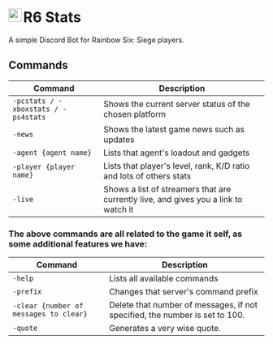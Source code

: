 # R6 Stats <img src='https://i.imgur.com/Cnmq1DC.png' width=26 align='left'/> 
A simple Discord Bot for Rainbow Six: Siege players.

## Commands

| Command | Description |
|------|-----|
| `-pcstats / -xboxstats / -ps4stats` | Shows the current server status of the chosen platform |
| `-news` | Shows the latest game news such as updates |
| `-agent {agent name}` | Lists that agent's loadout and gadgets |
| `-player {player name}` | Lists that player's level, rank, K/D ratio and lots of others stats |
| `-live` | Shows a list of streamers that are currently live, and gives you a link to watch it |

### The above commands are all related to the game it self, as some additional features we have:
| Command | Description |
|------|-----|
| `-help` | Lists all available commands |
| `-prefix` | Changes that server's command prefix |
| `-clear {number of messages to clear}` | Delete that number of messages, if not specified, the number is set to 100. |
| `-quote` | Generates a very wise quote. |

